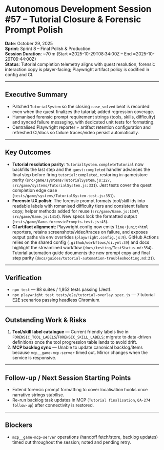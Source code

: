 # Autonomous Development Session #57 – Tutorial Closure & Forensic Prompt Polish

**Date**: October 29, 2025  
**Sprint**: Sprint 8 – Final Polish & Production  
**Session Duration**: ~70 m (Start ≈2025-10-29T08:34:00Z – End ≈2025-10-29T09:44:00Z)  
**Status**: Tutorial completion telemetry aligns with quest resolution; forensic interaction copy is player-facing; Playwright artifact policy is codified in config and CI.

---

## Executive Summary
- Patched `TutorialSystem` so the closing `case_solved` beat is recorded even when the quest finalizes the tutorial; added regression coverage.
- Humanised forensic prompt requirement strings (tools, skills, difficulty) and synced failure messaging, with dedicated unit tests for formatting.
- Centralised Playwright reporter + artifact retention configuration and refreshed CI/docs so failure traces/video persist automatically.

---

## Key Outcomes
- **Tutorial resolution parity**: `TutorialSystem.completeTutorial` now backfills the last step and the `quest:completed` handler advances the final step before firing `tutorial:completed`, restoring in-game/store parity (`src/game/systems/TutorialSystem.js:227`, `src/game/systems/TutorialSystem.js:331`). Jest tests cover the quest completion edge case (`tests/game/systems/TutorialSystem.test.js:351`).
- **Forensic UX polish**: The forensic prompt formats tool/skill ids into readable labels with romanised difficulty tiers and consistent failure copy; helper methods added for reuse (`src/game/Game.js:1347`, `src/game/Game.js:1414`). New specs lock the formatted output (`tests/game/Game.forensicPrompts.test.js:45`).
- **CI artifact alignment**: Playwright config now emits `line+junit+html` reporters, retains screenshots/video/traces on failure, and exposes output paths via env overrides (`playwright.config.js:9`). GitHub Actions relies on the shared config (`.github/workflows/ci.yml:39`) and docs highlight the streamlined workflow (`docs/testing/TestStatus.md:354`). Tutorial automation guide documents the new prompt copy and final step parity (`docs/guides/tutorial-automation-troubleshooting.md:21`).

---

## Verification
- `npm test` — 88 suites / 1,952 tests passing (Jest).
- `npx playwright test tests/e2e/tutorial-overlay.spec.js` — 7 tutorial E2E scenarios passing headless Chromium.

---

## Outstanding Work & Risks
1. **Tool/skill label catalogue** — Current friendly labels live in `FORENSIC_TOOL_LABELS`/`FORENSIC_SKILL_LABELS`; migrate to data-driven definitions once the tool progression table lands to avoid drift.
2. **MCP backlog sync** — Unable to update canonical backlog/items because `mcp__game-mcp-server` timed out. Mirror changes when the service is responsive.

---

## Follow-up / Next Session Starting Points
- Extend forensic prompt formatting to cover localisation hooks once narrative strings stabilise.
- Re-run backlog task updates in MCP (`Tutorial finalisation`, `QA-274 follow-up`) after connectivity is restored.

---

## Blockers
- `mcp__game-mcp-server` operations (handoff fetch/store, backlog updates) timed out throughout the session; noted and pending retry.
